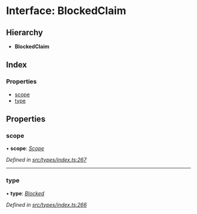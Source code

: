 # Interface: BlockedClaim

## Hierarchy

* **BlockedClaim**

## Index

### Properties

* [scope](blockedclaim.md#scope)
* [type](blockedclaim.md#type)

## Properties

###  scope

• **scope**: *[Scope](scope.md)*

*Defined in [src/types/index.ts:267](https://github.com/PolymathNetwork/polymesh-sdk/blob/4f2fd432/src/types/index.ts#L267)*

___

###  type

• **type**: *[Blocked](../enums/claimtype.md#blocked)*

*Defined in [src/types/index.ts:266](https://github.com/PolymathNetwork/polymesh-sdk/blob/4f2fd432/src/types/index.ts#L266)*
